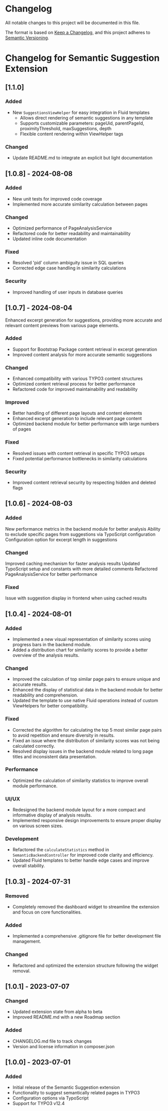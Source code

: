 # Changelog
All notable changes to this project will be documented in this file.

The format is based on [Keep a Changelog](https://keepachangelog.com/en/1.0.0/),
and this project adheres to [Semantic Versioning](https://semver.org/spec/v2.0.0.html).


# Changelog for Semantic Suggestion Extension

## [1.1.0] 

### Added
- New `SuggestionsViewHelper` for easy integration in Fluid templates
  - Allows direct rendering of semantic suggestions in any template
  - Supports customizable parameters: pageUid, parentPageId, proximityThreshold, maxSuggestions, depth
  - Flexible content rendering within ViewHelper tags

### Changed
- Update README.md to integrate an explicit but light documentation

## [1.0.8] - 2024-08-08

### Added
- New unit tests for improved code coverage
- Implemented more accurate similarity calculation between pages

### Changed
- Optimized performance of PageAnalysisService
- Refactored code for better readability and maintainability
- Updated inline code documentation

### Fixed
- Resolved 'pid' column ambiguity issue in SQL queries
- Corrected edge case handling in similarity calculations

### Security
- Improved handling of user inputs in database queries



## [1.0.7] - 2024-08-04
Enhanced excerpt generation for suggestions, providing more accurate and relevant content previews from various page elements.

### Added
- Support for Bootstrap Package content retrieval in excerpt generation
- Improved content analysis for more accurate semantic suggestions

### Changed
- Enhanced compatibility with various TYPO3 content structures
- Optimized content retrieval process for better performance
- Refactored code for improved maintainability and readability

### Improved
- Better handling of different page layouts and content elements
- Enhanced excerpt generation to include relevant page content
- Optimized backend module for better performance with large numbers of pages

### Fixed
- Resolved issues with content retrieval in specific TYPO3 setups
- Fixed potential performance bottlenecks in similarity calculations

### Security
- Improved content retrieval security by respecting hidden and deleted flags



## [1.0.6] - 2024-08-03
### Added

New performance metrics in the backend module for better analysis
Ability to exclude specific pages from suggestions via TypoScript configuration
Configuration option for excerpt length in suggestions

### Changed

Improved caching mechanism for faster analysis results
Updated TypoScript setup and constants with more detailed comments
Refactored PageAnalysisService for better performance

### Fixed

Issue with suggestion display in frontend when using cached results



## [1.0.4] - 2024-08-01

### Added
- Implemented a new visual representation of similarity scores using progress bars in the backend module.
- Added a distribution chart for similarity scores to provide a better overview of the analysis results.

### Changed
- Improved the calculation of top similar page pairs to ensure unique and accurate results.
- Enhanced the display of statistical data in the backend module for better readability and comprehension.
- Updated the template to use native Fluid operations instead of custom ViewHelpers for better compatibility.

### Fixed
- Corrected the algorithm for calculating the top 5 most similar page pairs to avoid repetition and ensure diversity in results.
- Fixed an issue where the distribution of similarity scores was not being calculated correctly.
- Resolved display issues in the backend module related to long page titles and inconsistent data presentation.

### Performance
- Optimized the calculation of similarity statistics to improve overall module performance.

### UI/UX
- Redesigned the backend module layout for a more compact and informative display of analysis results.
- Implemented responsive design improvements to ensure proper display on various screen sizes.

### Development
- Refactored the `calculateStatistics` method in `SemanticBackendController` for improved code clarity and efficiency.
- Updated Fluid templates to better handle edge cases and improve overall stability.


## [1.0.3] - 2024-07-31

### Removed
- Completely removed the dashboard widget to streamline the extension and focus on core functionalities.

### Added
- Implemented a comprehensive .gitignore file for better development file management.

### Changed
- Refactored and optimized the extension structure following the widget removal.


## [1.0.1] - 2023-07-07
### Changed
- Updated extension state from alpha to beta
- Improved README.md with a new Roadmap section

### Added
- CHANGELOG.md file to track changes
- Version and license information in composer.json

## [1.0.0] - 2023-07-01
### Added
- Initial release of the Semantic Suggestion extension
- Functionality to suggest semantically related pages in TYPO3
- Configuration options via TypoScript
- Support for TYPO3 v12.4